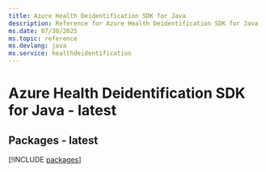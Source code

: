 ```yaml
---
title: Azure Health Deidentification SDK for Java
description: Reference for Azure Health Deidentification SDK for Java
ms.date: 07/30/2025
ms.topic: reference
ms.devlang: java
ms.service: healthdeidentification
---
```

# Azure Health Deidentification SDK for Java - latest
## Packages - latest
[!INCLUDE [packages](health-deidentification-index.md)]